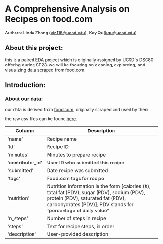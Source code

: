 # A Comprehensive Analysis on Recipes on food.com
Authors: Linda Zhang (xiz115@ucsd.edu), Kay Qu(kqu@ucsd.edu)

## About this project: 
this is a paired EDA project which is originally assigned by UCSD's DSC80 offering during SP23. 
we will be focusing on  cleaning, exploreing, and visualizing data scraped from food.com.

## Introduction:

### About our data:
our data is derived from [food.com](https://www.food.com), originally scraped and used by them. 

the raw csv files can be found [here](https://drive.google.com/file/d/1kIbMz6jlhleiZ9_3QthmUnifoSds_2EI/view).

| Column           | Description                                          |
|------------------|------------------------------------------------------|
| 'name'           | Recipe name                                          |
| 'id'             | Recipe ID                                            |
| 'minutes'        | Minutes to prepare recipe                            |
| 'contributor_id' | User ID who submitted this recipe                     |
| 'submitted'      | Date recipe was submitted                            |
| 'tags'           | Food.com tags for recipe                             |
| 'nutrition'      | Nutrition information in the form [calories (#), total fat (PDV), sugar (PDV), sodium (PDV), protein (PDV), saturated fat (PDV), carbohydrates (PDV)]; PDV stands for “percentage of daily value” |
| 'n_steps'        | Number of steps in recipe                            |
| 'steps'          | Text for recipe steps, in order                       |
| 'description'    | User-provided description                             |


